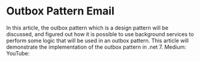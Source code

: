 # Outbox Pattern Email
In this article, the outbox pattern which is a design pattern will be discussed, and figured out how it is possible to use background services to perform some logic that will be used in an outbox pattern. This article will demonstrate the implementation of the outbox pattern in .net 7.
Medium: 
YouTube:
